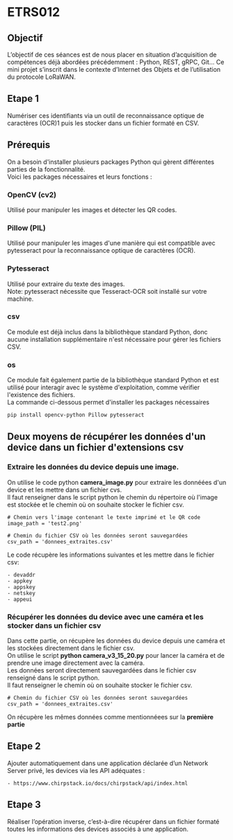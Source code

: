 # ETRS012

## Objectif
L’objectif de ces séances est de nous placer en situation d’acquisition de compétences déjà abordées précédemment : Python, REST, gRPC, Git... Ce mini projet s’inscrit dans le contexte d’Internet des Objets et de l’utilisation du protocole LoRaWAN.

## Etape 1
Numériser ces identifiants via un outil de reconnaissance optique de caractères (OCR)1
puis les stocker dans un fichier formaté en CSV.

## Prérequis
On a besoin d'installer plusieurs packages Python qui gèrent différentes parties de la fonctionnalité.<br/>
Voici les packages nécessaires et leurs fonctions :
### OpenCV (cv2) 
Utilisé pour manipuler les images et détecter les QR codes.
### Pillow (PIL)
Utilisé pour manipuler les images d'une manière qui est compatible avec pytesseract pour la reconnaissance optique de caractères (OCR).
### Pytesseract
Utilisé pour extraire du texte des images.<br/>
Note: pytesseract nécessite que Tesseract-OCR soit installé sur votre machine.
### csv
Ce module est déjà inclus dans la bibliothèque standard Python, donc aucune installation supplémentaire n'est nécessaire pour gérer les fichiers CSV.
### os
Ce module fait également partie de la bibliothèque standard Python et est utilisé pour interagir avec le système d'exploitation, comme vérifier l'existence des fichiers.<br/>
La commande ci-dessous permet d'installer les packages nécessaires
```
pip install opencv-python Pillow pytesseract
```
## Deux moyens de récupérer les données d'un device dans un fichier d'extensions csv
### Extraire les données du device depuis une image.
On utilise le code python **camera_image.py** pour extraire les donnéées d'un device et les mettre dans un fichier cvs.<br/>
Il faut renseigner dans le script python le chemin du répertoire où l'image est stockée et le chemin où on souhaite stocker le fichier csv.
```
# Chemin vers l'image contenant le texte imprimé et le QR code
image_path = 'test2.png'

# Chemin du fichier CSV où les données seront sauvegardées
csv_path = 'donnees_extraites.csv'
```
Le code récupère les informations suivantes et les mettre dans le fichier csv:
```
- devaddr
- appkey
- appskey
- netskey
- appeui
```
### Récupérer les données du device avec une caméra et les stocker dans un fichier csv
Dans cette partie, on récupère les données du device depuis une caméra et les stockées directement dans le  fichier csv.<br/>
On utilise le script **python camera_v3_15_20.py** pour lancer la caméra et de prendre une image directement avec la caméra.<br/>
Les données seront directement sauvegardées dans le fichier csv renseigné dans le script python.<br/>
Il faut renseigner le chemin où  on souhaite stocker le fichier csv.
```
# Chemin du fichier CSV où les données seront sauvegardées
csv_path = 'donnees_extraites.csv'
```
On récupère les mêmes données comme mentionnéees sur la **première partie**

## Etape 2
Ajouter automatiquement dans une application déclarée d’un Network Server privé, les
devices via les API adéquates :
```
- https://www.chirpstack.io/docs/chirpstack/api/index.html
```
## Etape 3
Réaliser l’opération inverse, c’est-à-dire récupérer dans un fichier formaté toutes les
informations des devices associés à une application.


